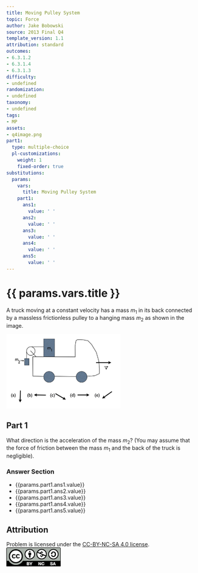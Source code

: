 ```yaml
---
title: Moving Pulley System
topic: Force
author: Jake Bobowski
source: 2013 Final Q4
template_version: 1.1
attribution: standard
outcomes:
- 6.3.1.2
- 6.3.1.4
- 6.3.1.3
difficulty:
- undefined
randomization:
- undefined
taxonomy:
- undefined
tags:
- MP
assets:
- q4image.png
part1:
  type: multiple-choice
  pl-customizations:
    weight: 1
    fixed-order: true
substitutions:
  params:
    vars:
      title: Moving Pulley System
    part1:
      ans1:
        value: ' '
      ans2:
        value: ' '
      ans3:
        value: ' '
      ans4:
        value: ' '
      ans5:
        value: ' '
---
```

# {{ params.vars.title }}
A truck moving at a constant velocity has a mass $m_1$ in its back connected by a massless frictionless pulley to a hanging mass $m_2$ as shown in the image.

<img src="q4image.png" alt = "Truck moving to the right with a mass in the truck bed, connected by a pulley to a hanging mass. Multiple choice options: a) straight down, b) to the left, c) down and to the right, d) to the right, e) down and to the left" style="width:300px">

## Part 1

What direction is the acceleration of the mass $m_2$? (You may assume that the force of friction between the mass $m_1$ and the back of the truck is negligible).

### Answer Section

- {{params.part1.ans1.value}}
- {{params.part1.ans2.value}}
- {{params.part1.ans3.value}}
- {{params.part1.ans4.value}}
- {{params.part1.ans5.value}}

## Attribution

Problem is licensed under the [CC-BY-NC-SA 4.0 license](https://creativecommons.org/licenses/by-nc-sa/4.0/).<br> ![The Creative Commons 4.0 license requiring attribution-BY, non-commercial-NC, and share-alike-SA license.](https://raw.githubusercontent.com/firasm/bits/master/by-nc-sa.png)